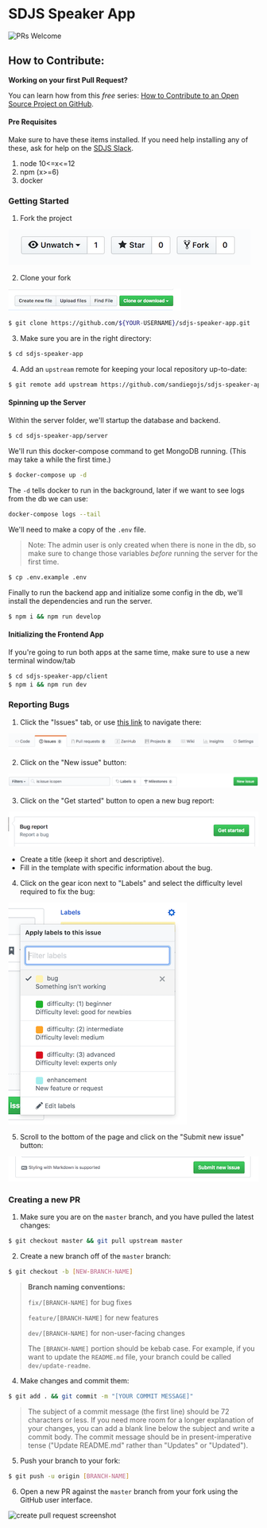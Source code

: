 # SDJS Speaker App

![PRs Welcome](https://img.shields.io/badge/PRs-welcome-brightgreen.svg?style=flat-square)

## How to Contribute:

**Working on your first Pull Request?**

You can learn how from this _free_ series: [How to Contribute to an Open Source Project on GitHub](https://egghead.io/series/how-to-contribute-to-an-open-source-project-on-github).

#### Pre Requisites

Make sure to have these items installed. If you need help installing any of these, ask for help on the [SDJS Slack](https://sdjs.slack.com/).

1. node 10<=x<=12
2. npm (x>=6)
3. docker

### Getting Started

1. Fork the project

![fork repo screenshot](readme-images/button_fork.png)

2. Clone your fork

![clone repo screenshot](readme-images/button_clone-repo.png)

```sh
$ git clone https://github.com/${YOUR-USERNAME}/sdjs-speaker-app.git
```

3. Make sure you are in the right directory:

```sh
$ cd sdjs-speaker-app
```

4. Add an `upstream` remote for keeping your local repository up-to-date:

```sh
$ git remote add upstream https://github.com/sandiegojs/sdjs-speaker-app.git
```

#### Spinning up the Server

Within the server folder, we'll startup the database and backend.

```sh
$ cd sdjs-speaker-app/server
```

We'll run this docker-compose command to get MongoDB running. (This may take a while the first time.)

```sh
$ docker-compose up -d
```

The `-d` tells docker to run in the background, later if we want to see logs from the db we can use: 

```sh
docker-compose logs --tail
```

We'll need to make a copy of the `.env` file.

> Note: The admin user is only created when there is none in the db, so make sure to change those variables _before_ running the server for the first time.

```sh
$ cp .env.example .env
```

Finally to run the backend app and initialize some config in the db, we'll install the dependencies and run the server.

```sh
$ npm i && npm run develop
```

#### Initializing the Frontend App

If you're going to run both apps at the same time, make sure to use a new terminal window/tab

```sh
$ cd sdjs-speaker-app/client
$ npm i && npm run dev
```


### Reporting Bugs

1. Click the "Issues" tab, or use [this link](https://github.com/sandiegojs/sdjs-speaker-app/issues) to navigate there:

![issues tab screenshot](readme-images/tab_issues.png)

2. Click on the "New issue" button:

![new issue button screenshot](readme-images/button_new-issue.png)

3. Click on the "Get started" button to open a new bug report:

![bug report get started screenshot](readme-images/button_bug-report-get-started.png)

  - Create a title (keep it short and descriptive).
  - Fill in the template with specific information about the bug.

4. Click on the gear icon next to "Labels" and select the difficulty level required to fix the bug:

![difficulty level screenshot](readme-images/labels_difficulty-level.png)

5. Scroll to the bottom of the page and click on the "Submit new issue" button:

![submit new issue screenshot](readme-images/button_submit-new-issue.png)


### Creating a new PR

1. Make sure you are on the `master` branch, and you have pulled the latest changes:

```sh
$ git checkout master && git pull upstream master
```

2. Create a new branch off of the `master` branch:

```sh
$ git checkout -b [NEW-BRANCH-NAME]
```

   > **Branch naming conventions:**
   >
   > `fix/[BRANCH-NAME]` for bug fixes
   >
   > `feature/[BRANCH-NAME]` for new features
   >
   > `dev/[BRANCH-NAME]` for non-user-facing changes
   >
   > The `[BRANCH-NAME]` portion should be kebab case. For example, if you want to update the `README.md` file, your branch could be called `dev/update-readme`.

4. Make changes and commit them:

```sh
$ git add . && git commit -m "[YOUR COMMIT MESSAGE]"
```

> The subject of a commit message (the first line) should be 72 characters or less. If you need more room for a longer explanation of your changes, you can add a blank line below the subject and write a commit body. The commit message should be in present-imperative tense ("Update README.md" rather than "Updates" or "Updated").

5. Push your branch to your fork:

```sh
$ git push -u origin [BRANCH-NAME]
```

6. Open a new PR against the `master` branch from your fork using the GitHub user interface.

![create pull request screenshot](readme-images/pull-request.png)
